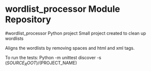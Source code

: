 wordlist_processor Module Repository
=============================================

#wordlist_processor Python project
Small project created to clean up wordlists

Aligns the wordlists by removing spaces and html and xml tags.

To run the tests:
Python -m unittest discover -s $(SOURCE_ROOT)/$(PROJECT_NAME)
